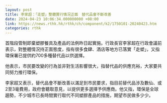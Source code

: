 ```yaml
---
layout: post
title: 李家超：「走塑」整體實行情況正面　替代品會不斷改善
date: 2024-04-23 10:06:34.000000000 +08:00
link: https://news.rthk.hk/rthk/ch/component/k2/1750101-20240423.htm
categories: rthk
---
```


首階段管制即棄塑膠餐具及產品的法例昨日起實施。行政長官李家超在行政會議前表示，對整體情況持正面態度，指有很多食肆、酒店等地方已落實「走塑」，又指環保署已提供約700多種替代品以供選擇。

他表示，市民要改變的行為並非對生活影響很大，指替代品的供應充裕，大家要共同努力推行環保。

李家超又表示，替代品會不斷改善以滿足到市民要求，指目前替代品涉及數仙、或2至3毫費用，政府會聽取意見，以提供更多選擇予供應商。他又指，環保是全球趨勢，不少城市已長時間實行取代不同塑膠產品的措施，期望市民做多少少。
